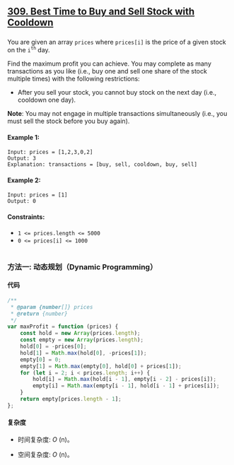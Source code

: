 ## [309. Best Time to Buy and Sell Stock with Cooldown](https://leetcode.com/problems/best-time-to-buy-and-sell-stock-with-cooldown/)

###

You are given an array `prices` where `prices[i]` is the price of a given stock on the `i`<sup>`th`</sup> day.

Find the maximum profit you can achieve. You may complete as many transactions as you like (i.e., buy one and sell one share of the stock multiple times) with the following restrictions:

-   After you sell your stock, you cannot buy stock on the next day (i.e., cooldown one day).

**Note**: You may not engage in multiple transactions simultaneously (i.e., you must sell the stock before you buy again).

#### Example 1:

```
Input: prices = [1,2,3,0,2]
Output: 3
Explanation: transactions = [buy, sell, cooldown, buy, sell]
```

#### Example 2:

```
Input: prices = [1]
Output: 0
```

#### Constraints:

-   `1 <= prices.length <= 5000`
-   `0 <= prices[i] <= 1000`

#

### 方法一: 动态规划（Dynamic Programming）

#### 代码

```javascript
/**
 * @param {number[]} prices
 * @return {number}
 */
var maxProfit = function (prices) {
    const hold = new Array(prices.length);
    const empty = new Array(prices.length);
    hold[0] = -prices[0];
    hold[1] = Math.max(hold[0], -prices[1]);
    empty[0] = 0;
    empty[1] = Math.max(empty[0], hold[0] + prices[1]);
    for (let i = 2; i < prices.length; i++) {
        hold[i] = Math.max(hold[i - 1], empty[i - 2] - prices[i]);
        empty[i] = Math.max(empty[i - 1], hold[i - 1] + prices[i]);
    }
    return empty[prices.length - 1];
};
```

#### 复杂度

-   时间复杂度: _O_ (n)。

-   空间复杂度: _O_ (n)。
